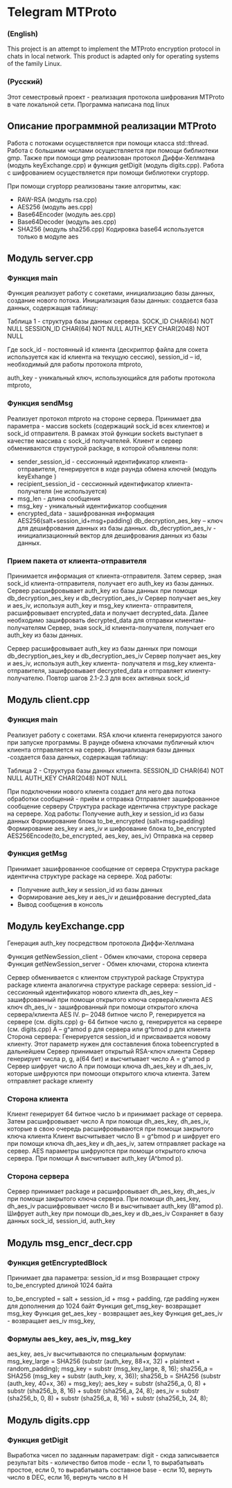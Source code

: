 # Telegram MTProto
### (English)
This project is an attempt to implement the MTProto encryption protocol in chats in local network. This product is adapted only for operating systems of the family Linux.

### (Русский)
Этот семестровый проект - реализация протокола шифрования MTProto в чате локальной сети. Программа написана под linux 
## Описание программной реализации MTProto

Работа с потоками осуществляется при помощи класса std::thread. Работа с большими числами осуществляется при помощи библиотеки gmp. 
Также при помощи gmp реализован протокол Диффи-Хеллмана (модуль keyExchange.cpp) и функция getDigit (модуль digits.cpp).
Работа с шифрованием осуществляется при помощи библиотеки cryptopp.

При помощи cryptopp реализованы такие алгоритмы, как:
- RAW-RSA (модуль rsa.cpp) 
- AES256 (модуль aes.cpp) 
- Base64Encoder (модуль aes.cpp) 
- Base64Decoder (модуль aes.cpp) 
- SHA256 (модуль sha256.cpp) 
Кодировка base64 используется только в модуле aes


## Модуль server.cpp
### Функция  main

Функция реализует работу с сокетами, инициализацию базы данных, создание нового потока.
Инициализация базы данных: создается база данных, содержащая таблицу:

Таблица 1 - структура базы данных сервера.
SOCK_ID	CHAR(64)	NOT NULL
SESSION_ID	CHAR(64)	NOT NULL
AUTH_KEY	CHAR(2048)	NOT NULL

Где sock_id - постоянный id клиента (дескриптор файла для сокета используется как id клиента на текущую сессию),
session_id – id, необходимый для работы протокола mtproto,
 
auth_key - уникальный ключ, использующийся для работы протокола mtproto,

### Функция  sendMsg

Реализует протокол mtproto на стороне сервера. Принимает два параметра - массив sockets (содержащий sock_id всех клиентов) и sock_id отправителя. В рамках этой функции sockets выступает в качестве массива с sock_id получателей.
Клиент и сервер обмениваются структурой package, в которой объявлены поля:
- sender_session_id - сессионный идентификатор клиента-отправителя, генерируется в ходе раунда обмена ключей (модуль keyExhange )
- recipient_session_id - сессионный идентификатор клиента-получателя (не используется)
- msg_len - длина сообщения
- msg_key - уникальный идентификатор сообщения
- encrypted_data - зашифрованная информация AES256(salt+session_id+msg+padding)
db_decryption_aes_key – ключ для дешифрования данных из базы данных.
db_decryption_aes_iv - инициализационный вектор для дешифрования данных из базы данных.

### Прием пакета от клиента-отправителя

Принимается информация от клиента-отправителя. Затем сервер, зная sock_id клиента-отправителя, получает его auth_key из базы данных.
Сервер расшифровывает auth_key из базы данных при помощи db_decryption_aes_key и db_decryption_aes_iv
Сервер получает aes_key и aes_iv, используя auth_key и msg_key клиента- отправителя, расшифровывает encrypted_data и получает decrypted_data.
Далее необходимо зашифровать decrypted_data для отправки клиентам- получателям
Сервер, зная sock_id клиента-получателя, получает его auth_key из базы данных.
 
Сервер расшифровывает auth_key из базы данных при помощи db_decryption_aes_key и db_decryption_aes_iv
Сервер получает aes_key и aes_iv, используя auth_key клиента- получателя и msg_key клиента-отправителя, зашифровывает decrypted_data и отправляет клиенту-получателю.
Повтор шагов 2.1-2.3 для всех активных sock_id

## Модуль client.cpp
### Функция  main

Реализует работу с сокетами.
RSA ключи клиента генерируются заного при запуске программы. В раунде обмена ключами публичный ключ клиента отправляется на сервер.
Инициализация базы данных -создается база данных, содержащая таблицу:

Таблица 2 - Структура базы данных клиента.
SESSION_ID	CHAR(64)	NOT NULL
AUTH_KEY	CHAR(2048)	NOT NULL

При подключении нового клиента создает для него два потока обработки сообщений - приём и отправка
Отправляет зашифрованное сообщение серверу Структура package идентична структуре package на сервере. Ход работы:
Получение auth_key и session_id из базы данных
Формирование блока to_be_encrypted (salt+msg+padding)
Формирование aes_key и aes_iv и шифрование блока to_be_encrypted AES256Encode(to_be_encrypted, aes_key, aes_iv)
Отправка на сервер

### Функция  getMsg

Принимает зашифрованное сообщение от сервера 
Структура package идентична структуре package на сервере.
 Ход работы:
- Получение auth_key и session_id из базы данных
- Формирование aes_key и aes_iv и дешифрование decrypted_data
- Вывод сообщения в консоль

## Модуль keyExchange.cpp

Генерация auth_key посредством протокола Диффи-Хеллмана 

Функция  getNewSession_client - Обмен ключами, сторона сервера
Функция  getNewSession_server - Обмен ключами, сторона клиента

Сервер обменивается с клиентом структурой package Структура package клиента аналогична структуре package сервера:
session_id - сессионный идентификатор нового клиента
dh_aes_key – зашифрованный при помощи открытого ключа сервера/клиента AES ключ
dh_aes_iv - зашифрованный при помощи открытого ключа сервера/клиента AES IV.
p– 2048 битное число P, генерируется на сервере (см. digits.cpp)
g- 64 битное число g, генерируется на сервере (см. digits.cpp)
A – g^amod p для сервера или g^bmod p для клиента Сторона сервера:
Генерируется session_id и присваивается новому клиенту. Этот параметр нужен для составления блока tobeencrypted в дальнейшем
Сервер принимает открытый RSA-ключ клиента
Сервер генерирует числа p, g, a(64 бит) и высчитывает число A = g^amod p
Сервер шифрует число A при помощи ключа dh_aes_key и dh_aes_iv, которые шифруются при помоощи открытого ключа клиента. Затем отправляет package клиенту

### Сторона клиента

Клиент генерирует 64 битное число b и принимает package от сервера. Затем расшифровывает число A при помощи dh_aes_key, dh_aes_iv, которые в свою очередь расшифровываются при помощи закрытого ключа клиента
Клиент высчитывает число B = g^bmod p и шифрует его при помощи ключа dh_aes_key и dh_aes_iv, затем отправляет package на сервер. AES параметры шифруются при помощи открытого ключа сервера.
При помощи А высчитывает auth_key (A^bmod p).

### Сторона сервера

Сервер принимает package и расшифровывает dh_aes_key, dh_aes_iv при помощи закрытого ключа сервера.
При помощи dh_aes_key, dh_aes_iv расшифровывает число B и высчитывает auth_key (B^amod p).
Шифрует auth_key при помощи db_aes_key и db_aes_iv
Сохраняет в базу данных sock_id, session_id, auth_key


## Модуль msg_encr_decr.cpp
### Функция  getEncryptedBlock

Принимает два параметра: session_id и msg
Возвращает строку to_be_encrypted длиной 1024 байта

to_be_encrypted = salt + session_id + msg + padding, где padding нужен для дополнения  до 1024 байт
Функция  get_msg_key- возвращает msg_key 
Функция  get_aes_key - возвращает aes_key 
Функция  get_aes_iv - возвращает aes_iv msg_key,

### Формулы aes_key, aes_iv, msg_key

aes_key, aes_iv высчитываются по специальным формулам:
msg_key_large = SHA256 (substr (auth_key, 88+x, 32) + plaintext + random_padding);
msg_key = substr (msg_key_large, 8, 16);
sha256_a = SHA256 (msg_key + substr (auth_key, x, 36));
sha256_b = SHA256 (substr (auth_key, 40+x, 36) + msg_key);
aes_key = substr (sha256_a, 0, 8) + substr (sha256_b, 8, 16) + substr (sha256_a, 24, 8);
aes_iv = substr (sha256_b, 0, 8) + substr (sha256_a, 8, 16) + substr (sha256_b, 24, 8);

## Модуль digits.cpp
### Функция  getDigit

Выработка чисел по заданным параметрам:
digit - сюда записывается результат
bits - количество битов
mode - если 1, то вырабатывать простое, если 0, то вырабатывать составное
base - если 10, вернуть число в DEC, если 16, вернуть число в H
